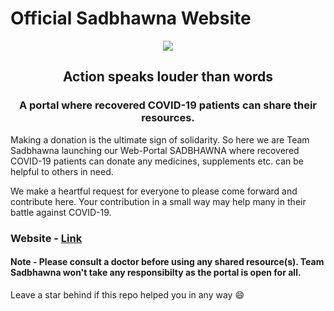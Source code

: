 # Official Sadbhawna Website
<center>
<img src="./public/images/logo.png"></img>
<h2>Action speaks louder than words</h2>
<h3> A portal where recovered COVID-19 patients can share their resources. </h3>
</center>
<p>
Making a donation is the ultimate sign of solidarity. So here we are Team Sadbhawna launching our Web-Portal SADBHAWNA where recovered COVID-19 patients can donate any medicines, supplements etc. can be helpful to others in need.
</p>
We make a heartful request for everyone to please come forward and contribute here. Your contribution in a small way may help many in their battle against COVID-19.

### Website - [Link](https://sadbhawna-portal.herokuapp.com/)

#### Note - Please consult a doctor before using any shared resource(s). Team Sadbhawna won't take any responsibilty as the portal is open for all.

Leave a star behind if this repo helped you in any way 😄
